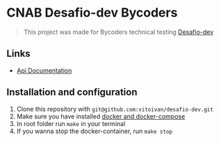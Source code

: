 # CNAB Desafio-dev Bycoders
> This project was made for Bycoders technical testing [Desafio-dev](https://github.com/ByCodersTec/desafio-dev)

## Links
- [Api Documentation](https://documenter.getpostman.com/view/13806706/UV5RkfWG)


## Installation and configuration

1. Clone this repository with `git@github.com:vitoivan/desafio-dev.git`
2. Make sure you have installed [docker and docker-compose](https://www.docker.com/)
3. In root folder run `make` in your terminal
4. If you wanna stop the docker-container, run `make stop`
